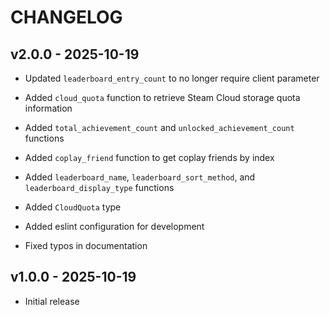 # CHANGELOG

## v2.0.0 - 2025-10-19

- Updated `leaderboard_entry_count` to no longer require client parameter

- Added `cloud_quota` function to retrieve Steam Cloud storage quota information
- Added `total_achievement_count` and `unlocked_achievement_count` functions
- Added `coplay_friend` function to get coplay friends by index
- Added `leaderboard_name`, `leaderboard_sort_method`, and `leaderboard_display_type` functions
- Added `CloudQuota` type
- Added eslint configuration for development
- Fixed typos in documentation


## v1.0.0 - 2025-10-19

- Initial release

